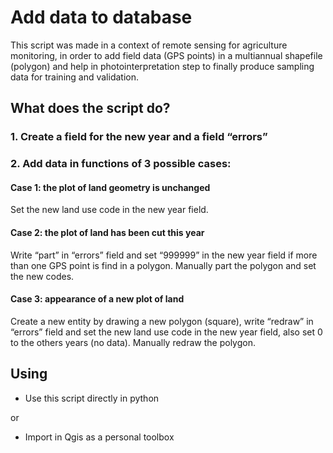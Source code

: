 # Add data to database

This script was made in a context of remote sensing for agriculture monitoring, in order to add field data (GPS points) in a multiannual shapefile (polygon) and help in photointerpretation step to finally produce sampling data for training and validation.

## What does the script do?

### 1. Create a field for the new year and a field “errors” 

### 2. Add data in functions of 3 possible cases:

#### Case 1: the plot of land geometry is unchanged
Set the new land use code in the new year field.

#### Case 2: the plot of land has been cut this year
Write “part” in “errors” field and set “999999” in the new year field if more than one GPS point is find in a polygon. Manually part the polygon and set the new codes.

#### Case 3: appearance of a new plot of land
Create a new entity by drawing a new polygon (square), write “redraw” in “errors” field and set the new land use code in the new year field, also set 0 to the others years (no data). Manually redraw the polygon.

## Using
- Use this script directly in python

or

- Import in Qgis as a personal toolbox
